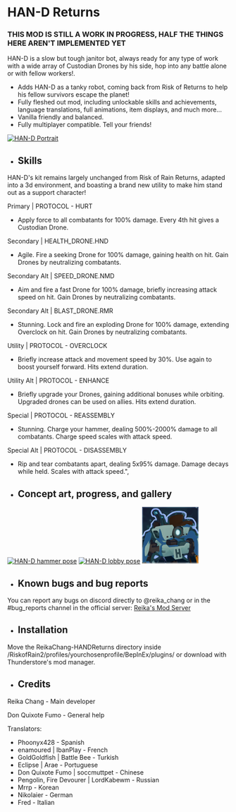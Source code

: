 # HAN-D Returns


### THIS MOD IS STILL A WORK IN PROGRESS, HALF THE THINGS HERE AREN'T IMPLEMENTED YET

HAN-D is a slow but tough janitor bot, always ready for any type of work with a wide array of Custodian Drones by his side, hop into any battle alone or with fellow workers!.

- Adds HAN-D as a tanky robot, coming back from Risk of Returns to help his fellow survivors escape the planet!
- Fully fleshed out mod, including unlockable skills and achievements, language translations, full animations, item displays, and much more...
- Vanilla friendly and balanced.
- Fully multiplayer compatible. Tell your friends!

[![HAN-D Portrait](https://github.com/634R-64M35/HAN-D_Returns/blob/main/Blender/HAN-DPortrait.png?raw=true)](https://github.com/634R-64M35/HAN-D_Returns/blob/main/Blender/HAN-DPortrait.png?raw=true)

- ## Skills

HAN-D's kit remains largely unchanged from Risk of Rain Returns, adapted into a 3d environment, and boasting a brand new utility to make him stand out as a support character!

Primary | PROTOCOL - HURT
- Apply force to all combatants for 100% damage. Every 4th hit gives a Custodian Drone.

Secondary | HEALTH_DRONE.HND
- Agile. Fire a seeking Drone for 100% damage, gaining health on hit. Gain Drones by neutralizing combatants.

Secondary Alt | SPEED_DRONE.NMD
- Aim and fire a fast Drone for 100% damage, briefly increasing attack speed on hit. Gain Drones by neutralizing combatants.

Secondary Alt | BLAST_DRONE.RMR
- Stunning. Lock and fire an exploding Drone for 100% damage, extending Overclock on hit. Gain Drones by neutralizing combatants.

Utility | PROTOCOL - OVERCLOCK
- Briefly increase attack and movement speed by 30%. Use again to boost yourself forward. Hits extend duration.

Utility Alt | PROTOCOL - ENHANCE
- Briefly upgrade your Drones, gaining additional bonuses while orbiting. Upgraded drones can be used on allies. Hits extend duration.

Special | PROTOCOL - REASSEMBLY
- Stunning. Charge your hammer, dealing 500%-2000% damage to all combatants. Charge speed scales with attack speed.

Special Alt | PROTOCOL - DISASSEMBLY
- Rip and tear combatants apart, dealing 5x95% damage. Damage decays while held. Scales with attack speed.",

- ## Concept art, progress, and gallery

[![HAN-D hammer pose](https://github.com/634R-64M35/HAN-D_Returns/blob/main/Blender/Hammer.png)](https://github.com/634R-64M35/HAN-D_Returns/blob/main/Blender/Hammer.png)
[![HAN-D lobby pose](https://github.com/634R-64M35/HAN-D_Returns/blob/main/Blender/Pose.png)](https://github.com/634R-64M35/HAN-D_Returns/blob/main/Blender/Pose.png)
[![HAN-D lobby pose](https://github.com/634R-64M35/HAN-D_Returns/blob/main/Blender/texHANDAchievement.png)](https://github.com/634R-64M35/HAN-D_Returns/blob/main/Blender/texHANDAchievement.png)


- ## Known bugs and bug reports

You can report any bugs on discord directly to @reika_chang or in the #bug_reports channel in the official server: [Reika's Mod Server](https://discord.gg/gHf959Rutr)

- ## Installation

Move the ReikaChang-HANDReturns directory inside /RiskofRain2/profiles/yourchosenprofile/BepInEx/plugins/ or download with Thunderstore's mod manager.

- ## Credits

Reika Chang - Main developer

Don Quixote Fumo - General help

Translators:
- Phoonyx428 - Spanish
- enamoured | IbanPlay - French
- GoldGoldfish | Battle Bee - Turkish
- EcIipse | Arae - Portuguese
- Don Quixote Fumo | soccmuttpet - Chinese
- Pengolin, Fire Devourer | LordKabewm - Russian
- Mrrp - Korean
- Nikolaier - German
- Fred - Italian